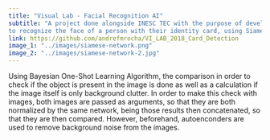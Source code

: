 ```yaml
---
title: "Visual Lab - Facial Recognition AI"
subtitle: "A project done alongside INESC TEC with the purpose of developping facial recognition software in order
to recognize the face of a person with their identity card, using Siamese Twins Neural Networks."
link: https://github.com/andrefmrocha/VI_LAB_2018_Card_Detection
image_1: "../images/siamese-network.png"
image_2: "../images/siamese-network-2.jpg"
---
```


Using Bayesian One-Shot Learning Algorithm, the comparison in order to check if the object is present in the image is done as well as a calculation if the image itself is only background clutter. In order to make this check with images, both images are passed as arguments, so that they are both normalized by the same network, being those results then concatenated, so that they are then compared. 
However, beforehand, autoenconders are used to remove background noise from the images.
